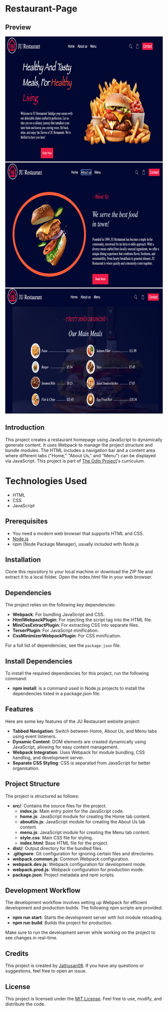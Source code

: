 # Restaurant-Page

## Preview

<img src="image.png" alt="JU Restaurant" width="800" height="400">
<img src="image-1.png" alt="JU Restaurant" width="800" height="400">
<img src="image-2.png" alt="JU Restaurant" width="800" height="400">

## Introduction

This project creates a restaurant homepage using JavaScript to dynamically generate content. It uses Webpack to manage the project structure and bundle modules. The HTML includes a navigation bar and a content area where different tabs ("Home," "About Us," and "Menu") can be displayed via JavaScript. This project is part of [The Odin Project](https://www.theodinproject.com/lessons/node-path-javascript-restaurant-page)'s curriculum.

# Technologies Used

- HTML
- CSS
- JavaScript

## Prerequisites

- You need a modern web browser that supports HTML and CSS.
- [Node.js](https://nodejs.org/)
- npm (Node Package Manager), usually included with Node.js

## Installation

Clone this repository to your local machine or download the ZIP file and extract it to a local folder. Open the index.html file in your web browser.

## Dependencies

The project relies on the following key dependencies:

- **Webpack**: For bundling JavaScript and CSS.
- **HtmlWebpackPlugin**: For injecting the script tag into the HTML file.
- **MiniCssExtractPlugin**: For extracting CSS into separate files.
- **TerserPlugin**: For JavaScript minification.
- **CssMinimizerWebpackPlugin**: For CSS minification.

For a full list of dependencies, see the `package.json` file.

## Install Dependencies

To install the required dependencies for this project, run the following command:

- **npm install**: is a command used in Node.js projects to install the dependencies listed in a package.json file.

## Features

Here are some key features of the JU Restaurant website project:

- **Tabbed Navigation**: Switch between Home, About Us, and Menu tabs using event listeners.
- **Dynamic Content**: DOM elements are created dynamically using JavaScript, allowing for easy content management.
- **Webpack Integration**: Uses Webpack for module bundling, CSS handling, and development server.
- **Separate CSS Styling**: CSS is separated from JavaScript for better organisation.

## Project Structure

The project is structured as follows:

- **src/**: Contains the source files for the project.
  - **index.js**: Main entry point for the JavaScript code.
  - **home.js**: JavaScript module for creating the Home tab content.
  - **aboutUs.js**: JavaScript module for creating the About Us tab content.
  - **menu.js**: JavaScript module for creating the Menu tab content.
  - **style.css**: Main CSS file for styling.
  - **index.html**: Base HTML file for the project.
- **dist/**: Output directory for the bundled files.
- **.gitignore**: Git configuration for ignoring certain files and directories.
- **webpack.common.js**: Common Webpack configuration.
- **webpack.dev.js**: Webpack configuration for development mode.
- **webpack.prod.js**: Webpack configuration for production mode.
- **package.json**: Project metadata and npm scripts.

## Development Workflow

The development workflow involves setting up Webpack for efficient development and production builds. The following npm scripts are provided:

- **npm run start**: Starts the development server with hot module reloading.
- **npm run build**: Builds the project for production.

Make sure to run the development server while working on the project to see changes in real-time.

## Credits

This project is created by [Jathusan08](https://github.com/Jathusan08). If you have any questions or suggestions, feel free to open an issue.

## License

This project is licensed under the [MIT License](LICENSE). Feel free to use, modify, and distribute the code.
